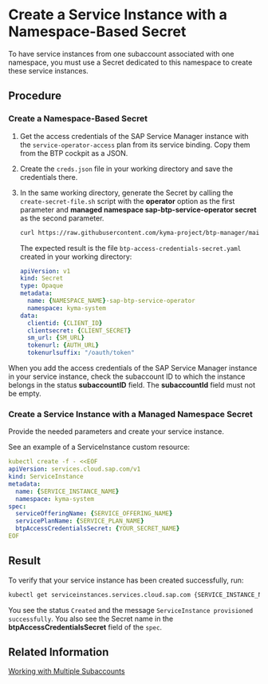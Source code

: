 # Create a Service Instance with a Namespace-Based Secret

To have service instances from one subaccount associated with one namespace, you must use a Secret dedicated to this namespace to create these service instances.

## Procedure

### Create a Namespace-Based Secret

1. Get the access credentials of the SAP Service Manager instance with the `service-operator-access` plan from its service binding. Copy them from the BTP cockpit as a JSON.

2. Create the `creds.json` file in your working directory and save the credentials there.

3. In the same working directory, generate the Secret by calling the `create-secret-file.sh` script with the **operator** option as the first parameter and **managed namespace sap-btp-service-operator secret**  as the second parameter.

    ```sh
    curl https://raw.githubusercontent.com/kyma-project/btp-manager/main/hack/create-secret-file.sh | bash -s operator {NAMESPACE_NAME}-sap-btp-service-operator
    ```

    The expected result is the file `btp-access-credentials-secret.yaml` created in your working directory:

    ```yaml
    apiVersion: v1
    kind: Secret
    type: Opaque
    metadata:
      name: {NAMESPACE_NAME}-sap-btp-service-operator
      namespace: kyma-system
    data:
      clientid: {CLIENT_ID}
      clientsecret: {CLIENT_SECRET}
      sm_url: {SM_URL}
      tokenurl: {AUTH_URL}
      tokenurlsuffix: "/oauth/token"
    ```
When you add the access credentials of the SAP Service Manager instance in your service instance, check the subaccount ID to which the instance belongs in the status **subaccountID** field. The **subaccountId** field must not be empty.

### Create a Service Instance with a Managed Namespace Secret

Provide the needed parameters and create your service instance.

See an example of a ServiceInstance custom resource:

```yaml
kubectl create -f - <<EOF
apiVersion: services.cloud.sap.com/v1
kind: ServiceInstance
metadata:
  name: {SERVICE_INSTANCE_NAME}
  namespace: kyma-system
spec:
  serviceOfferingName: {SERVICE_OFFERING_NAME}
  servicePlanName: {SERVICE_PLAN_NAME}
  btpAccessCredentialsSecret: {YOUR_SECRET_NAME}
EOF
```

## Result

To verify that your service instance has been created successfully, run:

```bash
kubectl get serviceinstances.services.cloud.sap.com {SERVICE_INSTANCE_NAME} -o yaml
```

You see the status `Created` and the message `ServiceInstance provisioned successfully`.
You also see the Secret name in the **btpAccessCredentialsSecret** field of the `spec`.  

## Related Information

[Working with Multiple Subaccounts](03-20-multitenancy.md)
